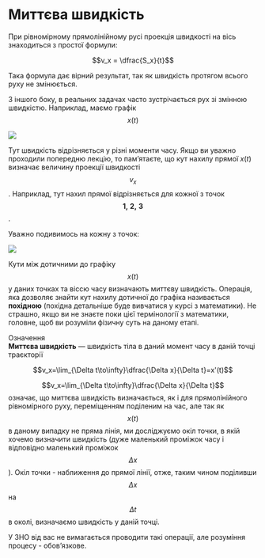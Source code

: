 # Миттєва швидкість

При рівномірному прямолінійному русі проекція швидкості на вісь знаходиться з простої формули:

$$v_x = \dfrac{S_x}{t}$$

Така формула дає вірний результат, так як швидкість протягом всього руху не змінюється.

З іншого боку, в реальних задачах часто зустрічається рух зі змінною швидкістю. Наприклад, маємо графік $$x(t)$$

<img class="image"  src="https://rawgit.com/chudaol/ed-era-book-physics/master/images/chapter_2/1.svg" />

Тут швидкість відрізняється у різні моменти часу. Якщо ви уважно проходили попередню лекцію, то пам’ятаєте, що кут нахилу прямої $x(t)$ визначає величину проекції швидкості $$v_x$$. Наприклад, тут нахил прямої відрізняється для кожної з точок $$\boldsymbol{1, \ 2, \ 3}$$.

Уважно подивимось на кожну з точок:

<img class="image"  src="https://rawgit.com/chudaol/ed-era-book-physics/master/images/chapter_2/2.svg" />

Кути між дотичними до графіку $$x(t)$$ у даних точках та віссю часу визначають миттєву швидкість. Операція, яка дозволяє знайти кут нахилу дотичної до графіка
називається <b>похідною</b> (похідна детальніше буде вивчатися у курсі з математики). Не страшно, якщо ви не знаєте поки цієї термінології з математики, головне, щоб ви розуміли фізичну суть на даному етапі.

<div class="eoz-wrap">
<span class="eoz">Означення</span>
<div class="eoz-text">
<b>Миттєва швидкість</b> — швидкість тіла в даний момент часу в даній точці траєкторії 

$$v_x=\lim_{\Delta t\to\infty}\dfrac{\Delta x}{\Delta t}=x'(t)$$

</div>
</div>

$$v_x=\lim_{\Delta t\to\infty}\dfrac{\Delta x}{\Delta t}$$ означає, що миттєва швидкість визначається, як і для прямолінійного рівномірного руху, переміщенням поділеним на час, але так як $$x(t)$$ в даному
випадку не пряма лінія, ми досліджуємо окіл точки, в якій хочемо визначити швидкість (дуже маленький проміжок часу і відповідно маленький проміжок $$\Delta x$$). Окіл точки - наближення до прямої лінії, отже, таким чином поділивши $$\Delta x$$ на $$\Delta t$$ в околі, визначаємо швидкість у даній точці.

У ЗНО від вас не вимагається проводити такі операції, але розуміння процесу - обов’язкове.